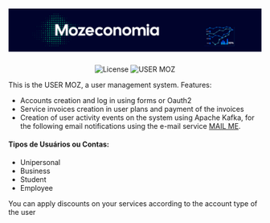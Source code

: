 <h1 align="center">
  <img alt="MozEconomia" title="MozEconomia" src=".github/baner.png" />
</h1>

<p align="center">
  <img alt="License" src="https://img.shields.io/static/v1?label=license&message=MIT&color=007D59&labelColor=01032C">

 <img src="https://img.shields.io/static/v1?label=USER-MOZ&message=06&color=007D59&labelColor=01032C" alt="USER MOZ" />
</p>


This is the USER MOZ, a user management system. Features: 
- Accounts creation and log in using forms or Oauth2
- Service invoices creation in user plans and payment of the invoices
- Creation of user activity events on the system using Apache Kafka, for the following email notifications using the e-mail service [MAIL ME](https://github.com/bboa3/mail-me).

#### Tipos de Usuários ou Contas:
- Unipersonal
- Business
- Student
- Employee

You can apply discounts on your services according to the account type of the user